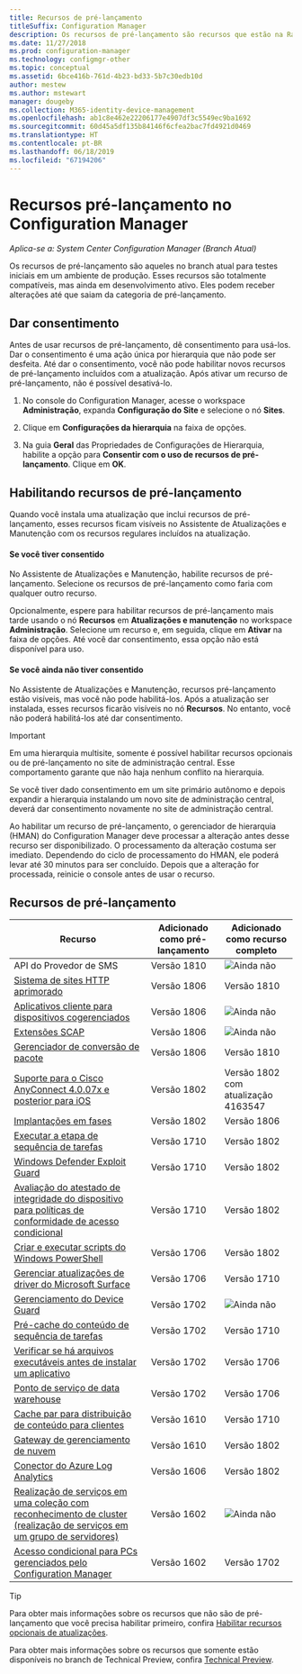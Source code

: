 ```yaml
---
title: Recursos de pré-lançamento
titleSuffix: Configuration Manager
description: Os recursos de pré-lançamento são recursos que estão na Ramificação atual para testes iniciais em um ambiente de produção.
ms.date: 11/27/2018
ms.prod: configuration-manager
ms.technology: configmgr-other
ms.topic: conceptual
ms.assetid: 6bce416b-761d-4b23-bd33-5b7c30edb10d
author: mestew
ms.author: mstewart
manager: dougeby
ms.collection: M365-identity-device-management
ms.openlocfilehash: ab1c8e462e22206177e4907df3c5549ec9ba1692
ms.sourcegitcommit: 60d45a5df135b84146f6cfea2bac7fd4921d0469
ms.translationtype: HT
ms.contentlocale: pt-BR
ms.lasthandoff: 06/18/2019
ms.locfileid: "67194206"
---
```

# <a name="pre-release-features-in-configuration-manager"></a>Recursos pré-lançamento no Configuration Manager

*Aplica-se a: System Center Configuration Manager (Branch Atual)*

Os recursos de pré-lançamento são aqueles no branch atual para testes iniciais em um ambiente de produção. Esses recursos são totalmente compatíveis, mas ainda em desenvolvimento ativo. Eles podem receber alterações até que saiam da categoria de pré-lançamento.



## <a name="give-consent"></a>Dar consentimento  

Antes de usar recursos de pré-lançamento, dê consentimento para usá-los. Dar o consentimento é uma ação única por hierarquia que não pode ser desfeita. Até dar o consentimento, você não pode habilitar novos recursos de pré-lançamento incluídos com a atualização. Após ativar um recurso de pré-lançamento, não é possível desativá-lo.

1. No console do Configuration Manager, acesse o workspace **Administração**, expanda **Configuração do Site** e selecione o nó **Sites**.  

2. Clique em **Configurações da hierarquia**  na faixa de opções.  

3. Na guia **Geral** das Propriedades de Configurações de Hierarquia, habilite a opção para **Consentir com o uso de recursos de pré-lançamento**. Clique em **OK**.  



## <a name="enabling-pre-release-features"></a>Habilitando recursos de pré-lançamento

Quando você instala uma atualização que inclui recursos de pré-lançamento, esses recursos ficam visíveis no Assistente de Atualizações e Manutenção com os recursos regulares incluídos na atualização.

#### <a name="if-you-have-given-consent"></a>Se você tiver consentido
No Assistente de Atualizações e Manutenção, habilite recursos de pré-lançamento. Selecione os recursos de pré-lançamento como faria com qualquer outro recurso.     

Opcionalmente, espere para habilitar recursos de pré-lançamento mais tarde usando o nó **Recursos** em **Atualizações e manutenção** no workspace **Administração**. Selecione um recurso e, em seguida, clique em **Ativar** na faixa de opções. Até você dar consentimento, essa opção não está disponível para uso.

#### <a name="if-you-havent-given-consent"></a>Se você ainda não tiver consentido
No Assistente de Atualizações e Manutenção, recursos pré-lançamento estão visíveis, mas você não pode habilitá-los. Após a atualização ser instalada, esses recursos ficarão visíveis no nó **Recursos**. No entanto, você não poderá habilitá-los até dar consentimento.


> [!Important]  
> Em uma hierarquia multisite, somente é possível habilitar recursos opcionais ou de pré-lançamento no site de administração central. Esse comportamento garante que não haja nenhum conflito na hierarquia. <!--507197-->  
> 
> Se você tiver dado consentimento em um site primário autônomo e depois expandir a hierarquia instalando um novo site de administração central, deverá dar consentimento novamente no site de administração central.  

Ao habilitar um recurso de pré-lançamento, o gerenciador de hierarquia (HMAN) do Configuration Manager deve processar a alteração antes desse recurso ser disponibilizado. O processamento da alteração costuma ser imediato. Dependendo do ciclo de processamento do HMAN, ele poderá levar até 30 minutos para ser concluído. Depois que a alteração for processada, reinicie o console antes de usar o recurso.



## <a name="pre-release-features"></a>Recursos de pré-lançamento

<!--Note/tip for target article

> [!Note]  
> In this version of Configuration Manager, <feature name> is a pre-release feature. To enable it, see [Pre-release features](/sccm/core/servers/manage/pre-release-features).  


> [!Tip]  
> This feature was first introduced in version 1702 as a [pre-release feature](/sccm/core/servers/manage/pre-release-features). Beginning with version 1706, this feature is no longer a pre-release feature.  

-->


| Recurso          | Adicionado como pré-lançamento | Adicionado como recurso completo |  
|------------------|----------------------|-------------------------|
| API do Provedor de SMS <!--1359052--> | Versão 1810 | ![Ainda não](media/red_x.png) |
| [Sistema de sites HTTP aprimorado](/sccm/core/plan-design/hierarchy/enhanced-http) <!--1356889,1358228--> | Versão 1806 | Versão 1810 |
| [Aplicativos cliente para dispositivos cogerenciados](/sccm/comanage/workloads#client-apps) <!--1357892--> | Versão 1806 | ![Ainda não](media/red_x.png) |
| [Extensões SCAP](/sccm/compliance/plan-design/scap/about-scap) <!--3607889--> | Versão 1806 | ![Ainda não](media/red_x.png) |
| [Gerenciador de conversão de pacote](/sccm/apps/pcm/package-conversion-manager) <!--1357861--> | Versão 1806 | Versão 1810 |
| [Suporte para o Cisco AnyConnect 4.0.07x e posterior para iOS](/sccm/mdm/deploy-use/create-vpn-profiles) <!--1357393--> | Versão 1802 | Versão 1802 <br>com atualização 4163547 |
| [Implantações em fases](/sccm/osd/deploy-use/create-phased-deployment-for-task-sequence) <!--1356837--> | Versão 1802 | Versão 1806 |
| [Executar a etapa de sequência de tarefas](/sccm/osd/understand/task-sequence-steps#child-task-sequence) <!--1261338--> |  Versão 1710 | Versão 1802 |
| [Windows Defender Exploit Guard](/sccm/protect/deploy-use/create-deploy-exploit-guard-policy) <!--1355468--> | Versão 1710 | Versão 1802 |
| [Avaliação do atestado de integridade do dispositivo para políticas de conformidade de acesso condicional](/sccm/mdm/deploy-use/manage-access-to-o365-services-for-pcs-managed-by-sccm) <!--1235616--> | Versão 1710 | Versão 1802 |
| [Criar e executar scripts do Windows PowerShell](/sccm/apps/deploy-use/create-deploy-scripts) <!--1236459--> | Versão 1706 | Versão 1802 |
| [Gerenciar atualizações de driver do Microsoft Surface](/sccm/sum/get-started/configure-classifications-and-products) <!--1098490--> | Versão 1706 | Versão 1710 |
| [Gerenciamento do Device Guard](/sccm/protect/deploy-use/use-device-guard-with-configuration-manager) <!--1355092 (1319346)--> | Versão 1702 | ![Ainda não](media/red_x.png) |
| [Pré-cache do conteúdo de sequência de tarefas](/sccm/osd/deploy-use/create-a-task-sequence-to-upgrade-an-operating-system#configure-pre-cache-content) <!--1021244--> | Versão 1702 | Versão 1710 |
| [Verificar se há arquivos executáveis antes de instalar um aplicativo](/sccm/apps/deploy-use/deploy-applications#bkmk_exe-check) <!--1284624--> | Versão 1702 | Versão 1706 |
| [Ponto de serviço de data warehouse](/sccm/core/servers/manage/data-warehouse) <!--1277922--> | Versão 1702 | Versão 1706 |
| [Cache par para distribuição de conteúdo para clientes](/sccm/core/plan-design/hierarchy/client-peer-cache) <!--1101436--> | Versão 1610 | Versão 1710 |
| [Gateway de gerenciamento de nuvem](/sccm/core/clients/manage/plan-cloud-management-gateway) <!--1101764--> | Versão 1610 | Versão 1802 |
| [Conector do Azure Log Analytics](/sccm/core/clients/manage/sync-data-log-analytics) <!--1236739--> | Versão 1606 | Versão 1802 |
| [Realização de serviços em uma coleção com reconhecimento de cluster (realização de serviços em um grupo de servidores)](/sccm/core/get-started/capabilities-in-technical-preview-1605#BKMK_ServerGroups) <!--1081776--> | Versão 1602 | ![Ainda não](media/red_x.png) |
| [Acesso condicional para PCs gerenciados pelo Configuration Manager](/sccm/mdm/deploy-use/manage-access-to-o365-services-for-pcs-managed-by-sccm) <!--  --> | Versão 1602 | Versão 1702 |

<!--Image used = ![Not yet](media/red_x.png) -->

> [!Tip]  
> Para obter mais informações sobre os recursos que não são de pré-lançamento que você precisa habilitar primeiro, confira [Habilitar recursos opcionais de atualizações](/sccm/core/servers/manage/install-in-console-updates#bkmk_options).  
> 
> Para obter mais informações sobre os recursos que somente estão disponíveis no branch de Technical Preview, confira [Technical Preview](/sccm/core/get-started/technical-preview).  
